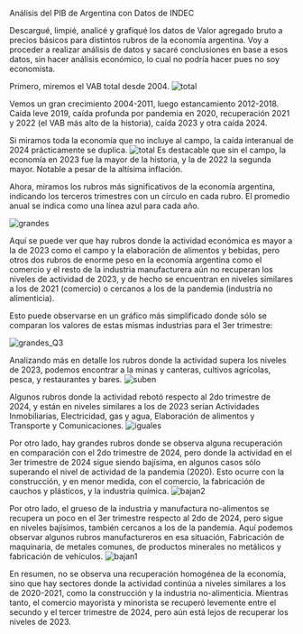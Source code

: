 Análisis del PIB de Argentina con Datos de INDEC

Descargué, limpié, analicé y grafiqué los datos de Valor agregado bruto a precios básicos para distintos rubros de la economía argentina. Voy a proceder a realizar análisis de datos y sacaré conclusiones en base a esos datos, sin hacer análisis económico, lo cual no podría hacer pues no soy economista.



Primero, miremos el VAB total desde 2004. 
![total](https://raw.githubusercontent.com/rquiroga7/PIB-Argentina/main/Total.png)

Vemos un gran crecimiento 2004-2011, luego estancamiento 2012-2018. Caída leve 2019, caída profunda por pandemia en 2020, recuperación 2021 y 2022 (el VAB más alto de la historia), caída 2023 y otra caída 2024.

Si miramos toda la economía que no incluye al campo, la caída interanual de 2024 prácticamente se duplica. 
![total](https://raw.githubusercontent.com/rquiroga7/PIB-Argentina/main/sin_campo.png)
Es destacable que sin el campo, la economía en 2023 fue la mayor de la historia, y la de 2022 la segunda mayor. Notable a pesar de la altísima inflación.


Ahora, miramos los rubros más significativos de la economía argentina, indicando los terceros trimestres con un círculo en cada rubro. El promedio anual se indica como una línea azul para cada año.

![grandes](https://raw.githubusercontent.com/rquiroga7/PIB-Argentina/main/grandes.png)

Aquí se puede ver que hay rubros donde la actividad económica es mayor a la de 2023 como el campo y la elaboración de alimentos y bebidas, pero otros dos rubros de enorme peso en la economía argentina como el comercio y el resto de la industria manufacturera aún no recuperan los niveles de actividad de 2023, y de hecho se encuentran en niveles similares a los de 2021 (comercio) o cercanos a los de la pandemia (industria no alimenticia).

Esto puede observarse en un gráfico más simplificado donde sólo se comparan los valores de estas mismas industrias para el 3er trimestre:

![grandes_Q3](https://raw.githubusercontent.com/rquiroga7/PIB-Argentina/main/grandes_Q3.png)

Analizando más en detalle los rubros donde la actividad supera los niveles de 2023, podemos encontrar a la minas y canteras, cultivos agrícolas, pesca, y restaurantes y bares.
![suben](https://raw.githubusercontent.com/rquiroga7/PIB-Argentina/main/suben.png)

Algunos rubros donde la actividad rebotó respecto al 2do trimestre de 2024, y están en niveles similares a los de 2023 serían Actividades Inmobiliarias, Electricidad, gas y agua, Elaboración de alimentos y Transporte y Comunicaciones.
![iguales](https://raw.githubusercontent.com/rquiroga7/PIB-Argentina/main/iguales.png)

Por otro lado, hay grandes rubros donde se observa alguna recuperación en comparación con el 2do trimestre de 2024, pero donde la actividad en el 3er trimestre de 2024 sigue siendo bajísima, en algunos casos sólo superando el nivel de actividad de la pandemia (2020).
Esto ocurre con la construcción, y en menor medida, con el comercio, la fabricación de cauchos y plásticos, y la industria química.
![bajan2](https://raw.githubusercontent.com/rquiroga7/PIB-Argentina/main/bajan2.png)

Por otro lado, el grueso de la industria y manufactura no-alimentos se recupera un poco en el 3er trimestre respecto al 2do de 2024, pero sigue en niveles bajísimos, también cercanos a los de la pandemia.
Aquí podemos observar algunos rubros manufactureros en esa situación, Fabricación de maquinaria, de metales comunes, de productos minerales no metálicos y fabricación de vehículos.
![bajan1](https://raw.githubusercontent.com/rquiroga7/PIB-Argentina/main/bajan1.png)

En resumen, no se observa una recuperación homogénea de la economía, sino que hay sectores donde la actividad continúa a niveles similares a los de 2020-2021, como la construcción y la industria no-alimenticia. Mientras tanto, el comercio mayorista y minorista se recuperó levemente entre el secundo y el tercer trimestre de 2024, pero aún está lejos de recuperar los niveles de 2023.
